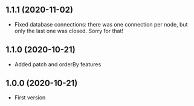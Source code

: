 ## 1.1.1 (2020-11-02)

- Fixed database connections: there was one connection per node, but only the last one was closed. Sorry for that!

## 1.1.0 (2020-10-21)

- Added patch and orderBy features

## 1.0.0 (2020-10-21)

- First version